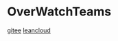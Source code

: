 # OverWatchTeams

[gitee](https://gitee.com/zhengxujiang/OverWatchTeams)
[leancloud](https://leancloud.cn/docs/leanstorage-started-js.html)
